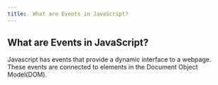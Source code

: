 ```yaml
---
title:  What are Events in JavaScript?
---
```

## What are Events in JavaScript?

Javascript has events that provide a dynamic interface to a webpage. These events are connected to elements in the Document Object Model(DOM).